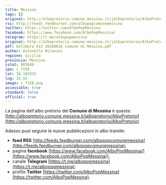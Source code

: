 ```yaml
---
title: Messina
tags: []
original: http://albopretorio.comune.messina.it/jalbopretorio/AlboPretorio
rss: http://feeds.feedburner.com/albopopcomunemessina
twitter: https://twitter.com/AlboPopMessina
facebook: https://www.facebook.com/AlboPopMessina/
telegram: https://t.me/albopopmessina
original: http://albopretorio.comune.messina.it/jalbopretorio/AlboPretorio
pdf: Delibera 413 20160616 comune di Messina.pdf
author: Antonella Milanini
regione: Sicilia
provincia: Messina
istat: 083048
ipa: c_f158
lat: 38.183333
lng: 15.55
image: c_f158.png
accessible: true
standard: false
official: true
---
```


La pagina dell'albo pretorio del **Comune di Messina** è questa: 
[http://albopretorio.comune.messina.it/jalbopretorio/AlboPretorio](http://albopretorio.comune.messina.it/jalbopretorio/AlboPretorio)

Adesso puoi seguire le nuove pubblicazioni in albo tramite:

- **feed RSS** [http://feeds.feedburner.com/albopopcomunemessina](http://feeds.feedburner.com/albopopcomunemessina);
- pagina **facebook** [https://www.facebook.com/AlboPopMessina/](https://www.facebook.com/AlboPopMessina/);
- canale **Telegram** [https://t.me/albopopmessina](https://t.me/albopopmessina);
- profilo **Twitter** [https://twitter.com/AlboPopMessina](https://twitter.com/AlboPopMessina).

